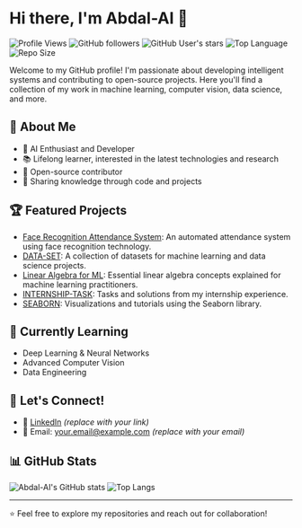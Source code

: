 # Hi there, I'm Abdal-AI 👋

![Profile Views](https://komarev.com/ghpvc/?username=Abdal-AI&style=flat-square)
![GitHub followers](https://img.shields.io/github/followers/Abdal-AI?label=Followers&style=flat-square)
![GitHub User's stars](https://img.shields.io/github/stars/Abdal-AI?affiliations=OWNER%2CCOLLABORATOR&style=flat-square)
![Top Language](https://img.shields.io/github/languages/top/Abdal-AI/Face-Recognition-Attendance-System?style=flat-square)
![Repo Size](https://img.shields.io/github/repo-size/Abdal-AI/Face-Recognition-Attendance-System?style=flat-square)

Welcome to my GitHub profile! I'm passionate about developing intelligent systems and contributing to open-source projects. Here you'll find a collection of my work in machine learning, computer vision, data science, and more.

## 🚀 About Me
- 🤖 AI Enthusiast and Developer
- 📚 Lifelong learner, interested in the latest technologies and research
- 🧩 Open-source contributor
- 📝 Sharing knowledge through code and projects

## 🏆 Featured Projects

- [Face Recognition Attendance System](https://github.com/Abdal-AI/Face-Recognition-Attendance-System): An automated attendance system using face recognition technology.
- [DATA-SET](https://github.com/Abdal-AI/DATA-SET): A collection of datasets for machine learning and data science projects.
- [Linear Algebra for ML](https://github.com/Abdal-AI/linear-algebra-for-ml): Essential linear algebra concepts explained for machine learning practitioners.
- [INTERNSHIP-TASK](https://github.com/Abdal-AI/INTERNSHIP-TASK): Tasks and solutions from my internship experience.
- [SEABORN](https://github.com/Abdal-AI/SEABORN): Visualizations and tutorials using the Seaborn library.

## 🌱 Currently Learning
- Deep Learning & Neural Networks
- Advanced Computer Vision
- Data Engineering

## 💬 Let's Connect!
- 💼 [LinkedIn](https://www.linkedin.com/in/your-linkedin-profile) *(replace with your link)*
- 📧 Email: your.email@example.com *(replace with your email)*

## 📊 GitHub Stats

![Abdal-AI's GitHub stats](https://github-readme-stats.vercel.app/api?username=Abdal-AI&show_icons=true&theme=radical)
![Top Langs](https://github-readme-stats.vercel.app/api/top-langs/?username=Abdal-AI&layout=compact&theme=radical)

---

⭐️ Feel free to explore my repositories and reach out for collaboration!
